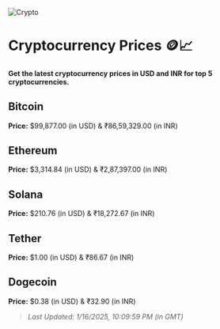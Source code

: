 
![Crypto](https://www.techguide.com.au/wp-content/uploads/2020/11/crypto3.jpeg)

# Cryptocurrency Prices 🪙📈

#### Get the latest cryptocurrency prices in USD and INR for top 5 cryptocurrencies.

## Bitcoin

**Price:** $99,877.00 (in USD) & ₹86,59,329.00 (in INR)

## Ethereum

**Price:** $3,314.84 (in USD) & ₹2,87,397.00 (in INR)

## Solana

**Price:** $210.76 (in USD) & ₹18,272.67 (in INR)

## Tether

**Price:** $1.00 (in USD) & ₹86.67 (in INR)

## Dogecoin

**Price:** $0.38 (in USD) & ₹32.90 (in INR)

> _Last Updated: 1/16/2025, 10:09:59 PM (in GMT)_
